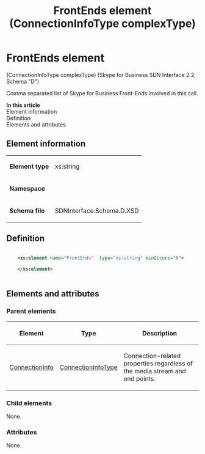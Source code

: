 ﻿---
title: FrontEnds element (ConnectionInfoType complexType) 
TOCTitle: FrontEnds element
ms:assetid: 2163e364-79c3-154e-cc06-e057ed0682c7
ms:mtpsurl: https://msdn.microsoft.com/library/Mt170873(v=office.16)
ms:contentKeyID: 65855449
ms.date: 08/24/2015
mtps_version: v=office.16
dev_langs:
- xml
---

# FrontEnds element 

(ConnectionInfoType complexType) (Skype for Business SDN Interface 2.2, Schema "D")

Comma separated list of Skype for Business Front-Ends involved in this call.


**In this article**  
Element information  
Definition  
Elements and attributes  

## Element information

<table>
<tbody>
<tr class="odd">
<td><p><strong>Element type</strong></p></td>
<td><p>xs:string</p></td>
</tr>
<tr class="even">
<td><p><strong>Namespace</strong></p></td>
<td><p></p></td>
</tr>
<tr class="odd">
<td><p><strong>Schema file</strong></p></td>
<td><p>SDNInterface.Schema.D.XSD</p></td>
</tr>
</tbody>
</table>


## Definition

```xml

    <xs:element name="FrontEnds"  type="xs:string" minOccurs="0">
    
    </xs:element>
  
```

## Elements and attributes

### Parent elements

<table>
<thead>
<tr class="header">
<th><p>Element</p></th>
<th><p>Type</p></th>
<th><p>Description</p></th>
</tr>
</thead>
<tbody>
<tr class="odd">
<td><p><a href="connectioninfo-element-messagetype-complextype-skype-for-business-sdn-interface-2-2-schema-d.md">ConnectionInfo</a></p></td>
<td><p><a href="connectioninfotype-complextype-skype-for-business-sdn-interface-2-2-schema-d.md">ConnectionInfoType</a></p></td>
<td><p>Connection-related properties regardless of the media stream and end points.</p></td>
</tr>
</tbody>
</table>


### Child elements

None.

### Attributes

None.

